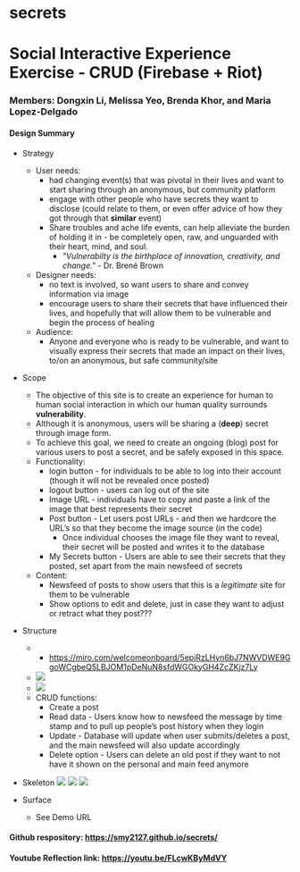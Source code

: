 # secrets
# Social Interactive Experience Exercise - CRUD (Firebase + Riot)

### Members: Dongxin Li, Melissa Yeo, Brenda Khor, and Maria Lopez-Delgado

#### Design Summary
* Strategy
    * User needs:
        * had changing event(s) that was pivotal in their lives and want to start sharing through an anonymous, but community platform
        * engage with other people who have secrets they want to disclose (could relate to them, or even offer advice of how they got through that **similar** event)
        * Share troubles and ache life events, can help alleviate the burden of holding it in - be completely open, raw, and unguarded with their heart, mind, and soul.
            * *"Vulnerabilty is the birthplace of innovation, creativity, and change."* - Dr. Brené Brown
    * Designer needs:
        * no text is involved, so want users to share and convey information via image
        * encourage users to share their secrets that have influenced their lives, and hopefully that will allow them to be vulnerable and begin the process of healing
    * Audience:
        * Anyone and everyone who is ready to be vulnerable, and want to visually express their secrets that made an impact on their lives, to/on an anonymous, but safe community/site

* Scope
    * The objective of this site is to create an experience for human to human social interaction in which our human quality surrounds **vulnerability**.
    * Although it is anonymous, users will be sharing a (**deep**) secret through image form.
    * To achieve this goal, we need to create an ongoing (blog) post for various users to post a secret, and be safely exposed in this space.
    * Functionality:
        * login button - for individuals to be able to log into their account (though it will not be revealed once posted)
        * logout button - users can log out of the site
        * Image URL - individuals have to copy and paste a link of the image that best represents their secret
        * Post button - Let users post URLs - and then we hardcore the URL’s so that they become the image source (in the code)
          * Once individual chooses the image file they want to reveal, their secret will be posted and writes it to the database
        * My Secrets button - Users are able to see their secrets that they posted, set apart from the main newsfeed of secrets
    * Content:
        * Newsfeed of posts to show users that this is a *legitimate* site for them to be vulnerable
        * Show options to edit and delete, just in case they want to adjust or retract what they post???

* Structure
    * * https://miro.com/welcomeonboard/5epjRzLHyn6bJ7NWVDWE9GgoWCgbeQ5LBJOM1pDeNuN8sfdWGOkyGH4ZcZKjz7Ly
    * ![](https://i.imgur.com/eLD6geE.png)
    * ![](https://i.imgur.com/cgZeAIu.png)
    * CRUD functions:
        * Create a post
        * Read data - Users know how to newsfeed the message by time stamp and to pull up people’s post history when they login
        * Update - Database will update when user submits/deletes a post, and the main newsfeed will also update accordingly
        * Delete option - Users can delete an old post if they want to not have it shown on the personal and main feed anymore

* Skeleton
    ![](https://i.imgur.com/3yrGQ88.png)
    ![](https://i.imgur.com/nO4JJvi.png)
    ![](https://i.imgur.com/Lp5WBmP.png)

* Surface
    * See Demo URL

#### Github respository: https://smy2127.github.io/secrets/

#### Youtube Reflection link: https://youtu.be/FLcwKByMdVY
